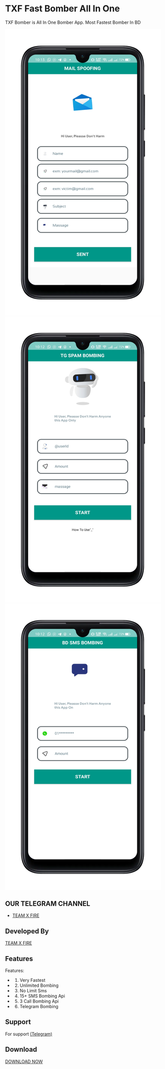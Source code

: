 # TXF Fast Bomber All In One
  TXF Bomber is All In One Bomber  App. Most Fastest Bomber In BD
      
 ![Logo](1675494802259.png) 
 ![Logo](1675494776134.png)
 ![Logo](1675494766334.png) 

  
  
  
  
 ## OUR TELEGRAM CHANNEL
  
 - [TEAM X FIRE](https://t.me/TXF2022) 
  
  
 ## Developed By
  
  
 <a href="https://www.facebook.com/team.x.fire.official">TEAM X FIRE</a> 
  
  
 ## Features 
  
  
  
 Features:  
 - 1) Very Fastest 
 - 2) Unlimited Bombing
 - 3) No Limit Sms
 - 4) 15+ SMS Bombing Api
 - 5) 3 Call Bombing Api
 - 6) Telegram Bombing
  
  
  
 ## Support 
  
 For support <a href="https://t.me/teamxfire">(Telegram)</a>
  
  
 ## Download  
 <a href="https://github.com/teamxfire/TXF-AIO-Bomber/raw/main/VX%20SMS%20BOMBER%201.1.apk">DOWNLOAD NOW</a> 
 

